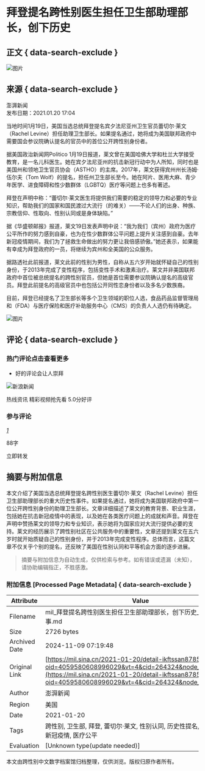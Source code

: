 # 拜登提名跨性别医生担任卫生部助理部长，创下历史

## 正文 { data-search-exclude }


![图片](https://n.sinaimg.cn/sinakd10201/360/w180h180/20201208/5b51-keyancw9430301.jpg)

## 来源 { data-search-exclude }
澎湃新闻  
发布日期：2021.01.20 17:04

当地时间1月19日，美国当选总统拜登提名宾夕法尼亚州卫生官员蕾切尔·莱文（Rachel Levine）担任助理卫生部长。如果提名通过，她将成为美国联邦政府中需要国会参议院确认提名的官员中的首位公开跨性别身份者。

据美国政治新闻网Politico 1月19日报道，莱文曾在美国哈佛大学和杜兰大学接受教育，是一名儿科医生。她在宾夕法尼亚州的抗击新冠行动中为人所知，同时也是美国州和领地卫生官员协会（ASTHO）的主席。2017年，莱文获得宾州州长汤姆·伍尔夫（Tom Wolf）的提名，担任州卫生部长至今。她在阿片、医用大麻、青少年医学、进食障碍和性少数群体（LGBTQ）医疗等问题上也多有著述。

拜登在声明中称：“蕾切尔·莱文医生将提供我们需要的稳定的领导力和必要的专业知识，帮助我们的国家和国民渡过大流行（的难关）——不论人们的出身、种族、宗教信仰、性取向、性别认同或是身体缺陷。”

据《华盛顿邮报》报道，莱文19日发表声明中说：“我为我们（宾州）政府为医疗公平所作的努力感到自豪，也为在性少数群体公平问题上提升关注感到自豪。去年新冠疫情期间，我们为了拯救生命做出的努力更让我倍感骄傲。”她还表示，如果能有幸成为拜登政府的一员，将继续为宾州和全美国的公众服务。

据路透社此前报道，莱文此前的性别为男性，自称从五六岁开始就怀疑自己的性别身份，于2013年完成了变性程序，包括变性手术和激素治疗。莱文并非美国联邦政府中首位被总统提名的跨性别官员，但她是首位需要参议院确认提名的高级官员。拜登此前提名的高级官员中也包括公开同性恋身份者以及多名少数族裔。

目前，拜登已经提名了卫生部长等多个卫生领域的职位人选，食品药品监督管理局和（FDA）与医疗保险和医疗补助服务中心（CMS）的负责人人选仍有待确定。

![图片](https://n.sinaimg.cn/default/2fb77759/20151125/320X320.png)

## 评论 { data-search-exclude }
### 热门评论点击查看更多
- 好的评论会让人崇拜  

![新浪新闻](https://n.sinaimg.cn/default/80905340/20200331/sinalogo.png)  

热线资讯 精彩视频抢先看 5.0分好评

### 参与评论
[_1_](https://cmnt.sina.cn/index?product=comos&index=kftssan8785005&tj_ch=mil&is_clear=0)

88字

立即转发
<!-- tcd_original_link https://mil.sina.cn/2021-01-20/detail-ikftssan8785005.d.html?oid=4059580608996029&vt=4&cid=264324&node_id=264324 -->
## 摘要与附加信息

<!-- tcd_abstract -->
本文介绍了美国当选总统拜登提名跨性别医生蕾切尔·莱文（Rachel Levine）担任卫生部助理部长的重大历史性事件。如果提名通过，她将成为美国联邦政府中第一位公开跨性别身份的助理卫生部长。文章详细描述了莱文的教育背景、职业生涯，包括她在抗击新冠疫情中的表现，以及她在各类医疗问题上的成就和声音。拜登在声明中赞扬莱文的领导力和专业知识，表示她将为国家应对大流行提供必要的支持。莱文的经历展示了跨性别社区在公共服务中的重要性，文章还提到莱文在五六岁时就开始质疑自己的性别身份，并于2013年完成变性程序。总体而言，这篇文章不仅关乎个别的提名，还反映了美国在性别认同和平等机会方面的逐步进展。
<!-- tcd_abstract_end -->

> 摘要与附加信息为自动生成，仅供检索与参考。如有错误或遗漏（未知），请协助编辑指正，不胜感激。

### 附加信息 [Processed Page Metadata] { data-search-exclude }

| Attribute       | Value                                  |
|-----------------|----------------------------------------|
| Filename        | mil_拜登提名跨性别医生担任卫生部助理部长，创下历史_-_新浪军事.md                             |
| Size            | 2726 bytes                           |
| Archived Date   | 2024-11-09 07:19:48                             |
| Original Link   | [https://mil.sina.cn/2021-01-20/detail-ikftssan8785005.d.html?oid=4059580608996029&vt=4&cid=264324&node_id=264324](https://mil.sina.cn/2021-01-20/detail-ikftssan8785005.d.html?oid=4059580608996029&vt=4&cid=264324&node_id=264324)                       |
| Author          | 澎湃新闻                               |
| Region          | 美国                               |
| Date            | 2021-01-20                                 |
| Tags            | 跨性别, 卫生部, 拜登, 蕾切尔·莱文, 性别认同, 历史性提名, 性少数群体, 新冠疫情, 医疗公平                                 |
| Evaluation            | [Unknown type(update needed)]                                 |
<!-- tcd_table_end -->

本文由跨性别中文数字档案馆归档整理，仅供浏览。版权归原作者所有。
